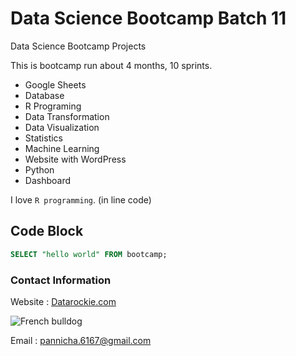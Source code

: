 # Data Science Bootcamp Batch 11
Data Science Bootcamp Projects

This is bootcamp run about 4 months, 10 sprints.

- Google Sheets
- Database
- R Programing
- Data Transformation
- Data Visualization
- Statistics
- Machine Learning
- Website with WordPress
- Python
- Dashboard

I love `R programming`. (in line code)

## Code Block
```sql
SELECT "hello world" FROM bootcamp;
````

### Contact Information
Website : [Datarockie.com](https://datarockie.com)

![French bulldog](https://a-z-animals.com/media/2022/06/frenchbulldog4.jpg)

Email : pannicha.6167@gmail.com
